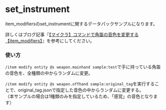 # set_instrument
item_modifiersのset_instrumentに関するデータパックサンプルになります。

詳しくはブログ記事『[【マイクラ】コマンドで角笛の音色を変更する【item_modifiers】](https://natsumake.com/command_horn/)』を参考にしてください。

<h3>使い方</h3>

```/item modify entity @s weapon.mainhand sample:test```で手に持っている角笛の音色を、全種類の中からランダムに変更。

```/item modify entity @s weapon.offhand sample:original_tag```を実行することで、original_tag.jsonで指定した音色の中からランダムに変更する。<br>
（本サンプルの場合は1種類のみを指定しているため、「感覚」の音色となります）
